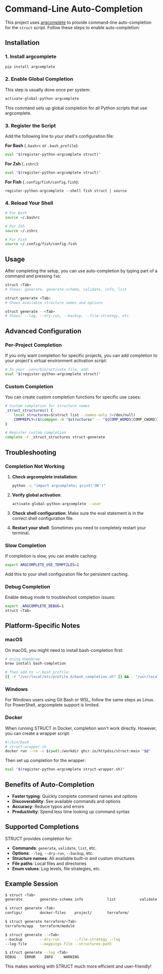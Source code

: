 # Command-Line Auto-Completion

This project uses [argcomplete](https://kislyuk.github.io/argcomplete/) to provide command-line auto-completion for the `struct` script. Follow these steps to enable auto-completion:

## Installation

### 1. Install argcomplete

```sh
pip install argcomplete
```

### 2. Enable Global Completion

This step is usually done once per system:

```sh
activate-global-python-argcomplete
```

This command sets up global completion for all Python scripts that use argcomplete.

### 3. Register the Script

Add the following line to your shell's configuration file:

**For Bash** (`.bashrc` or `.bash_profile`):

```sh
eval "$(register-python-argcomplete struct)"
```

**For Zsh** (`.zshrc`):

```sh
eval "$(register-python-argcomplete struct)"
```

**For Fish** (`.config/fish/config.fish`):

```fish
register-python-argcomplete --shell fish struct | source
```

### 4. Reload Your Shell

```sh
# For Bash
source ~/.bashrc

# For Zsh
source ~/.zshrc

# For Fish
source ~/.config/fish/config.fish
```

## Usage

After completing the setup, you can use auto-completion by typing part of a command and pressing `Tab`:

```sh
struct <Tab>
# Shows: generate, generate-schema, validate, info, list

struct generate <Tab>
# Shows available structure names and options

struct generate --<Tab>
# Shows: --log, --dry-run, --backup, --file-strategy, etc.
```

## Advanced Configuration

### Per-Project Completion

If you only want completion for specific projects, you can add completion to your project's virtual environment activation script:

```sh
# In your .venv/bin/activate file, add:
eval "$(register-python-argcomplete struct)"
```

### Custom Completion

You can create custom completion functions for specific use cases:

```sh
# Custom completion for structure names
_struct_structures() {
    local structures=$(struct list --names-only 2>/dev/null)
    COMPREPLY=($(compgen -W "$structures" -- "${COMP_WORDS[COMP_CWORD]}"))
}

# Register custom completion
complete -F _struct_structures struct-generate
```

## Troubleshooting

### Completion Not Working

1. **Check argcomplete installation**:

   ```sh
   python -c "import argcomplete; print('OK')"
   ```

2. **Verify global activation**:

   ```sh
   activate-global-python-argcomplete --user
   ```

3. **Check shell configuration**:
   Make sure the eval statement is in the correct shell configuration file.

4. **Restart your shell**:
   Sometimes you need to completely restart your terminal.

### Slow Completion

If completion is slow, you can enable caching:

```sh
export ARGCOMPLETE_USE_TEMPFILES=1
```

Add this to your shell configuration file for persistent caching.

### Debug Completion

Enable debug mode to troubleshoot completion issues:

```sh
export _ARGCOMPLETE_DEBUG=1
struct <Tab>
```

## Platform-Specific Notes

### macOS

On macOS, you might need to install bash-completion first:

```sh
# Using Homebrew
brew install bash-completion

# Then add to ~/.bash_profile:
[[ -r "/usr/local/etc/profile.d/bash_completion.sh" ]] && . "/usr/local/etc/profile.d/bash_completion.sh"
```

### Windows

For Windows users using Git Bash or WSL, follow the same steps as Linux. For PowerShell, argcomplete support is limited.

### Docker

When running STRUCT in Docker, completion won't work directly. However, you can create a wrapper script:

```sh
#!/bin/bash
# struct-wrapper.sh
docker run --rm -v $(pwd):/workdir ghcr.io/httpdss/struct:main "$@"
```

Then set up completion for the wrapper:

```sh
eval "$(register-python-argcomplete struct-wrapper.sh)"
```

## Benefits of Auto-Completion

- **Faster typing**: Quickly complete command names and options
- **Discoverability**: See available commands and options
- **Accuracy**: Reduce typos and errors
- **Productivity**: Spend less time looking up command syntax

## Supported Completions

STRUCT provides completion for:

- **Commands**: `generate`, `validate`, `list`, etc.
- **Options**: `--log`, `--dry-run`, `--backup`, etc.
- **Structure names**: All available built-in and custom structures
- **File paths**: Local files and directories
- **Enum values**: Log levels, file strategies, etc.

## Example Session

```sh
$ struct <Tab>
generate        generate-schema info           list           validate

$ struct generate <Tab>
configs/        docker-files    project/       terraform/

$ struct generate terraform/<Tab>
terraform/app   terraform/module

$ struct generate --<Tab>
--backup        --dry-run       --file-strategy --log
--log-file      --mappings-file --structures-path

$ struct generate --log <Tab>
DEBUG    ERROR    INFO     WARNING
```

This makes working with STRUCT much more efficient and user-friendly!
